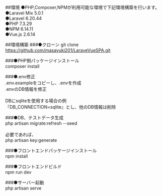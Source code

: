 ##環境
●PHP,Composer,NPMが利用可能な環境で下記環境構築を行います。
<br>
●Laravel Mix 5.0.1
<br>
●Laravel 6.20.44
<br>
●PHP 7.3.29
<br>
●NPM 6.14.11
<br>
●Vue.js 2.6.14


##環境構築
###●クローン
git clone https://github.com/masayuki201/LaraveVueSPA.git

###●PHP側パッケージインストール
<br>
composer install

###●.env修正
<br>
.env.exampleをコピーし、.envを作成
<br>
.envのDB情報を修正
<br>
<br>
DBにsqliteを使用する場合の例
<br>
『DB_CONNECTION=sqlite』とし、他のDB情報は削除

###●DB、テストデータ生成
<br>
php artisan migrate:refresh --seed
<br>
<br>
必要であれば、
<br>
php artisan key:generate   

###●フロントエンドパッケージインストール
<br>
npm install

###●フロントエンドビルド
<br>
npm run dev

###●サーバー起動
<br>
php artisan serve

